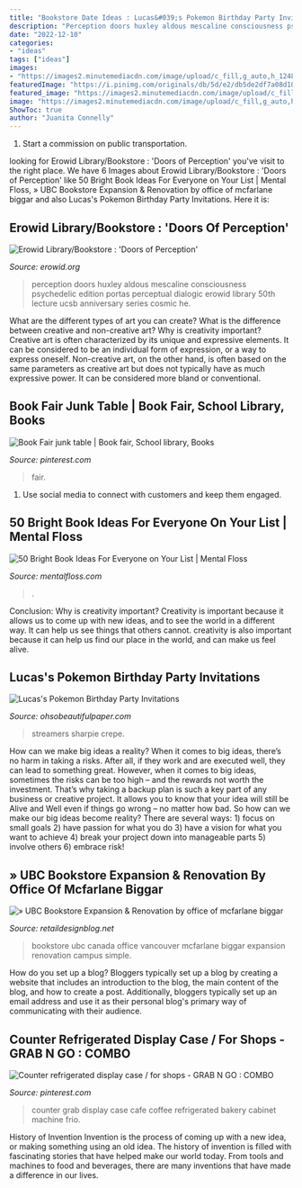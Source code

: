 ```yaml
---
title: "Bookstore Date Ideas : Lucas&#039;s Pokemon Birthday Party Invitations"
description: "Perception doors huxley aldous mescaline consciousness psychedelic edition portas perceptual dialogic erowid library 50th lecture ucsb anniversary series cosmic he"
date: "2022-12-10"
categories:
- "ideas"
tags: ["ideas"]
images:
- "https://images2.minutemediacdn.com/image/upload/c_fill,g_auto,h_1248,w_2220/f_auto,q_auto,w_1100/v1555293330/shape/mentalfloss/booksprimary_2.png"
featuredImage: "https://i.pinimg.com/originals/db/5d/e2/db5de2df7a08d10917367e04fd9afa7a.jpg"
featured_image: "https://images2.minutemediacdn.com/image/upload/c_fill,g_auto,h_1248,w_2220/f_auto,q_auto,w_1100/v1555293330/shape/mentalfloss/booksprimary_2.png"
image: "https://images2.minutemediacdn.com/image/upload/c_fill,g_auto,h_1248,w_2220/f_auto,q_auto,w_1100/v1555293330/shape/mentalfloss/booksprimary_2.png"
ShowToc: true
author: "Juanita Connelly"
---
```



1) Start a commission on public transportation.

	

		
looking for Erowid Library/Bookstore : &#039;Doors of Perception&#039; you've visit to the right place. We have 6 Images about Erowid Library/Bookstore : &#039;Doors of Perception&#039; like 50 Bright Book Ideas For Everyone on Your List | Mental Floss, » UBC Bookstore Expansion &amp; Renovation by office of mcfarlane biggar and also Lucas&#039;s Pokemon Birthday Party Invitations. Here it is:
		
    
## Erowid Library/Bookstore : &#039;Doors Of Perception&#039;

<img loading=lazy src="https://www.erowid.org/library/books/images/doors_of_perception.jpg" onerror="this.onerror=null;this.src='https://tse3.mm.bing.net/th?id=OIP.VUGWuZd6XyFxSxFSbi3wigAAAA&amp;pid=15.1';" alt="Erowid Library/Bookstore : &#039;Doors of Perception&#039;">

_Source: erowid.org_

>perception doors huxley aldous mescaline consciousness psychedelic edition portas perceptual dialogic erowid library 50th lecture ucsb anniversary series cosmic he. 

	

What are the different types of art you can create? What is the difference between creative and non-creative art? Why is creativity important?
Creative art is often characterized by its unique and expressive elements. It can be considered to be an individual form of expression, or a way to express oneself. Non-creative art, on the other hand, is often based on the same parameters as creative art but does not typically have as much expressive power. It can be considered more bland or conventional.

    
## Book Fair Junk Table | Book Fair, School Library, Books

<img loading=lazy src="https://i.pinimg.com/originals/db/5d/e2/db5de2df7a08d10917367e04fd9afa7a.jpg" onerror="this.onerror=null;this.src='https://tse2.mm.bing.net/th?id=OIP.iAbu6l28lrUJ2x8aFZFyJQHaJ4&amp;pid=15.1';" alt="Book Fair junk table | Book fair, School library, Books">

_Source: pinterest.com_

>fair. 

	

1. Use social media to connect with customers and keep them engaged.

    
## 50 Bright Book Ideas For Everyone On Your List | Mental Floss

<img loading=lazy src="https://images2.minutemediacdn.com/image/upload/c_fill,g_auto,h_1248,w_2220/f_auto,q_auto,w_1100/v1555293330/shape/mentalfloss/booksprimary_2.png" onerror="this.onerror=null;this.src='https://tse4.mm.bing.net/th?id=OIP.lHZBUlGFHYxpULnU2I1LQgHaEK&amp;pid=15.1';" alt="50 Bright Book Ideas For Everyone on Your List | Mental Floss">

_Source: mentalfloss.com_

>. 

	

Conclusion: Why is creativity important?
Creativity is important because it allows us to come up with new ideas, and to see the world in a different way. It can help us see things that others cannot. creativity is also important because it can help us find our place in the world, and can make us feel alive.

    
## Lucas&#039;s Pokemon Birthday Party Invitations

<img loading=lazy src="https://ohsobeautifulpaper.com/wp-content/uploads/2017/05/Pokemon-Birthday-Party-Ideas-Good-on-Paper-OSBP2.jpg" onerror="this.onerror=null;this.src='https://tse3.mm.bing.net/th?id=OIP.McsWOVRN7taVZUJsXeZQDgHaKa&amp;pid=15.1';" alt="Lucas&#039;s Pokemon Birthday Party Invitations">

_Source: ohsobeautifulpaper.com_

>streamers sharpie crepe. 

	

How can we make big ideas a reality?
When it comes to big ideas, there’s no harm in taking a risks. After all, if they work and are executed well, they can lead to something great. However, when it comes to big ideas, sometimes the risks can be too high – and the rewards not worth the investment. That’s why taking a backup plan is such a key part of any business or creative project. It allows you to know that your idea will still be Alive and Well even if things go wrong – no matter how bad. So how can we make our big ideas become reality?
There are several ways: 1) focus on small goals 2) have passion for what you do 3) have a vision for what you want to achieve 4) break your project down into manageable parts 5) involve others 6) embrace risk!

    
## » UBC Bookstore Expansion &amp; Renovation By Office Of Mcfarlane Biggar

<img loading=lazy src="http://retaildesignblog.net/wp-content/uploads/2015/11/UBC-Bookstore-by-OMB-Vancouver-Canada.jpg" onerror="this.onerror=null;this.src='https://tse1.mm.bing.net/th?id=OIP.-X8SPCCbCnA8nTA_Dj5JHgHaE8&amp;pid=15.1';" alt="» UBC Bookstore Expansion &amp; Renovation by office of mcfarlane biggar">

_Source: retaildesignblog.net_

>bookstore ubc canada office vancouver mcfarlane biggar expansion renovation campus simple. 

	

How do you set up a blog?
Bloggers typically set up a blog by creating a website that includes an introduction to the blog, the main content of the blog, and how to create a post. Additionally, bloggers typically set up an email address and use it as their personal blog's primary way of communicating with their audience.

    
## Counter Refrigerated Display Case / For Shops - GRAB N GO : COMBO

<img loading=lazy src="https://i.pinimg.com/736x/f4/2b/9e/f42b9edf6f597dd7fee76ed6b8964790--counter-display-display-case.jpg" onerror="this.onerror=null;this.src='https://tse2.mm.bing.net/th?id=OIP.xYQDKUHxfqpLzC6Ds3OnHwHaF8&amp;pid=15.1';" alt="Counter refrigerated display case / for shops - GRAB N GO : COMBO">

_Source: pinterest.com_

>counter grab display case cafe coffee refrigerated bakery cabinet machine frio. 

	

History of Invention
Invention is the process of coming up with a new idea, or making something using an old idea. The history of invention is filled with fascinating stories that have helped make our world today. From tools and machines to food and beverages, there are many inventions that have made a difference in our lives.

